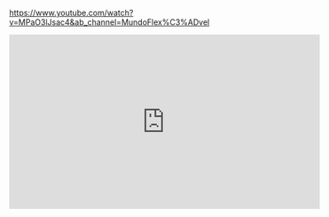 
https://www.youtube.com/watch?v=MPaO3lJsac4&ab_channel=MundoFlex%C3%ADvel
<iframe width="560" height="315" src="https://www.youtube.com/embed/MPaO3lJsac4" title="YouTube video player" frameborder="0" allow="accelerometer; autoplay; clipboard-write; encrypted-media; gyroscope; picture-in-picture; web-share" allowfullscreen></iframe>
